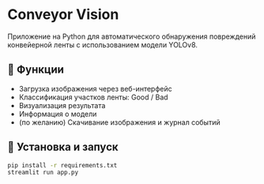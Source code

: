 # Conveyor Vision

Приложение на Python для автоматического обнаружения повреждений конвейерной ленты с использованием модели YOLOv8.

## 🔧 Функции
- Загрузка изображения через веб-интерфейс
- Классификация участков ленты: Good / Bad
- Визуализация результата
- Информация о модели
- (по желанию) Скачивание изображения и журнал событий

## 🚀 Установка и запуск
```bash
pip install -r requirements.txt
streamlit run app.py
